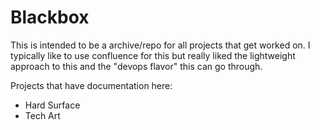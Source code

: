 # Blackbox

This is intended to be a archive/repo for all projects that get worked on.  I typically like to use confluence for this but really liked the lightweight approach to this and the "devops flavor" this can go through.

Projects that have documentation here:

* Hard Surface
* Tech Art



